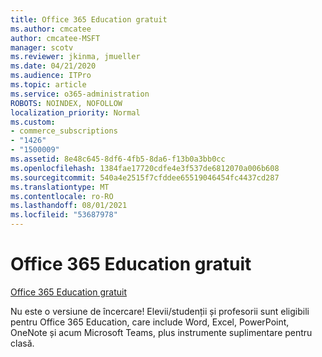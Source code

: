 ```yaml
---
title: Office 365 Education gratuit
ms.author: cmcatee
author: cmcatee-MSFT
manager: scotv
ms.reviewer: jkinma, jmueller
ms.date: 04/21/2020
ms.audience: ITPro
ms.topic: article
ms.service: o365-administration
ROBOTS: NOINDEX, NOFOLLOW
localization_priority: Normal
ms.custom:
- commerce_subscriptions
- "1426"
- "1500009"
ms.assetid: 8e48c645-8df6-4fb5-8da6-f13b0a3bb0cc
ms.openlocfilehash: 1384fae17720cdfe4e3f537de6812070a006b608
ms.sourcegitcommit: 540a4e2515f7cfddee65519046454fc4437cd287
ms.translationtype: MT
ms.contentlocale: ro-RO
ms.lasthandoff: 08/01/2021
ms.locfileid: "53687978"
---
```

# <a name="office-365-education-for-free"></a>Office 365 Education gratuit

[Office 365 Education gratuit](https://products.office.com/student/office-in-education?ms.officeurl=students)
  
Nu este o versiune de încercare! Elevii/studenții și profesorii sunt eligibili pentru Office 365 Education, care include Word, Excel, PowerPoint, OneNote și acum Microsoft Teams, plus instrumente suplimentare pentru clasă.